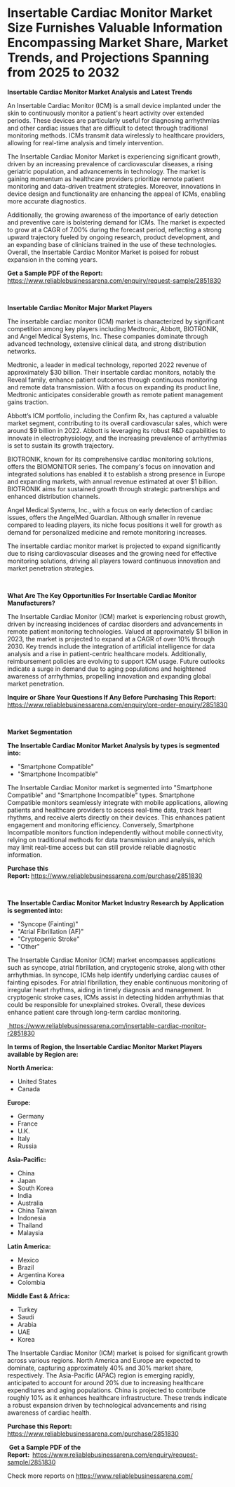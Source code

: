 <p><h1>Insertable Cardiac Monitor Market Size Furnishes Valuable Information Encompassing Market Share, Market Trends, and Projections Spanning from 2025 to 2032</h1></p><p><strong>Insertable Cardiac Monitor Market Analysis and Latest Trends</strong></p>
<p><p>An Insertable Cardiac Monitor (ICM) is a small device implanted under the skin to continuously monitor a patient's heart activity over extended periods. These devices are particularly useful for diagnosing arrhythmias and other cardiac issues that are difficult to detect through traditional monitoring methods. ICMs transmit data wirelessly to healthcare providers, allowing for real-time analysis and timely intervention.</p><p>The Insertable Cardiac Monitor Market is experiencing significant growth, driven by an increasing prevalence of cardiovascular diseases, a rising geriatric population, and advancements in technology. The market is gaining momentum as healthcare providers prioritize remote patient monitoring and data-driven treatment strategies. Moreover, innovations in device design and functionality are enhancing the appeal of ICMs, enabling more accurate diagnostics.</p><p>Additionally, the growing awareness of the importance of early detection and preventive care is bolstering demand for ICMs. The market is expected to grow at a CAGR of 7.00% during the forecast period, reflecting a strong upward trajectory fueled by ongoing research, product development, and an expanding base of clinicians trained in the use of these technologies. Overall, the Insertable Cardiac Monitor Market is poised for robust expansion in the coming years.</p></p>
<p><strong>Get a Sample PDF of the Report:&nbsp;</strong> <a href="https://www.reliablebusinessarena.com/enquiry/request-sample/2851830?utm_campaign=2632&utm_medium=2&utm_source=Github&utm_content=ia&utm_term=11032025&utm_id=insertable-cardiac-monitor">https://www.reliablebusinessarena.com/enquiry/request-sample/2851830</a></p>
<p>&nbsp;</p>
<p><strong>Insertable Cardiac Monitor Major Market Players</strong></p>
<p><p>The insertable cardiac monitor (ICM) market is characterized by significant competition among key players including Medtronic, Abbott, BIOTRONIK, and Angel Medical Systems, Inc. These companies dominate through advanced technology, extensive clinical data, and strong distribution networks.</p><p>Medtronic, a leader in medical technology, reported 2022 revenue of approximately $30 billion. Their insertable cardiac monitors, notably the Reveal family, enhance patient outcomes through continuous monitoring and remote data transmission. With a focus on expanding its product line, Medtronic anticipates considerable growth as remote patient management gains traction.</p><p>Abbott’s ICM portfolio, including the Confirm Rx, has captured a valuable market segment, contributing to its overall cardiovascular sales, which were around $9 billion in 2022. Abbott is leveraging its robust R&D capabilities to innovate in electrophysiology, and the increasing prevalence of arrhythmias is set to sustain its growth trajectory.</p><p>BIOTRONIK, known for its comprehensive cardiac monitoring solutions, offers the BIOMONITOR series. The company's focus on innovation and integrated solutions has enabled it to establish a strong presence in Europe and expanding markets, with annual revenue estimated at over $1 billion. BIOTRONIK aims for sustained growth through strategic partnerships and enhanced distribution channels.</p><p>Angel Medical Systems, Inc., with a focus on early detection of cardiac issues, offers the AngelMed Guardian. Although smaller in revenue compared to leading players, its niche focus positions it well for growth as demand for personalized medicine and remote monitoring increases.</p><p>The insertable cardiac monitor market is projected to expand significantly due to rising cardiovascular diseases and the growing need for effective monitoring solutions, driving all players toward continuous innovation and market penetration strategies.</p></p>
<p>&nbsp;</p>
<p><strong>What Are The Key Opportunities For Insertable Cardiac Monitor Manufacturers?</strong></p>
<p><p>The Insertable Cardiac Monitor (ICM) market is experiencing robust growth, driven by increasing incidences of cardiac disorders and advancements in remote patient monitoring technologies. Valued at approximately $1 billion in 2023, the market is projected to expand at a CAGR of over 10% through 2030. Key trends include the integration of artificial intelligence for data analysis and a rise in patient-centric healthcare models. Additionally, reimbursement policies are evolving to support ICM usage. Future outlooks indicate a surge in demand due to aging populations and heightened awareness of arrhythmias, propelling innovation and expanding global market penetration.</p></p>
<p><strong>Inquire or Share Your Questions If Any Before Purchasing This Report:</strong> <a href="https://www.reliablebusinessarena.com/enquiry/pre-order-enquiry/2851830?utm_campaign=2632&utm_medium=2&utm_source=Github&utm_content=ia&utm_term=11032025&utm_id=insertable-cardiac-monitor">https://www.reliablebusinessarena.com/enquiry/pre-order-enquiry/2851830</a></p>
<p>&nbsp;</p>
<p><strong>Market Segmentation</strong></p>
<p><strong>The Insertable Cardiac Monitor Market Analysis by types is segmented into:</strong></p>
<p><ul><li>"Smartphone Compatible"</li><li>"Smartphone Incompatible"</li></ul></p>
<p><p>The Insertable Cardiac Monitor market is segmented into "Smartphone Compatible" and "Smartphone Incompatible" types. Smartphone Compatible monitors seamlessly integrate with mobile applications, allowing patients and healthcare providers to access real-time data, track heart rhythms, and receive alerts directly on their devices. This enhances patient engagement and monitoring efficiency. Conversely, Smartphone Incompatible monitors function independently without mobile connectivity, relying on traditional methods for data transmission and analysis, which may limit real-time access but can still provide reliable diagnostic information.</p></p>
<p><strong>Purchase this Report:&nbsp;</strong><a href="https://www.reliablebusinessarena.com/purchase/2851830?utm_campaign=2632&utm_medium=2&utm_source=Github&utm_content=ia&utm_term=11032025&utm_id=insertable-cardiac-monitor">https://www.reliablebusinessarena.com/purchase/2851830</a></p>
<p>&nbsp;</p>
<p><strong>The Insertable Cardiac Monitor Market Industry Research by Application is segmented into:</strong></p>
<p><ul><li>"Syncope (Fainting)"</li><li>"Atrial Fibrillation (AF)"</li><li>"Cryptogenic Stroke"</li><li>"Other"</li></ul></p>
<p><p>The Insertable Cardiac Monitor (ICM) market encompasses applications such as syncope, atrial fibrillation, and cryptogenic stroke, along with other arrhythmias. In syncope, ICMs help identify underlying cardiac causes of fainting episodes. For atrial fibrillation, they enable continuous monitoring of irregular heart rhythms, aiding in timely diagnosis and management. In cryptogenic stroke cases, ICMs assist in detecting hidden arrhythmias that could be responsible for unexplained strokes. Overall, these devices enhance patient care through long-term cardiac monitoring.</p></p>
<p><a href="https://www.reliablebusinessarena.com/insertable-cardiac-monitor-r2851830?utm_campaign=2632&utm_medium=2&utm_source=Github&utm_content=ia&utm_term=11032025&utm_id=insertable-cardiac-monitor">&nbsp;https://www.reliablebusinessarena.com/insertable-cardiac-monitor-r2851830</a></p>
<p><strong>In terms of Region, the Insertable Cardiac Monitor Market Players available by Region are:</strong></p>
<p>
    <p> <strong> North America: </strong>
        <ul>
            <li>United States</li>
            <li>Canada</li>
        </ul>
        </p> 
    <p> <strong> Europe: </strong>
        <ul>
            <li>Germany</li>
            <li>France</li>
            <li>U.K.</li>
            <li>Italy</li>
            <li>Russia</li>
        </ul>
        </p> 
    <p> <strong> Asia-Pacific: </strong>
        <ul>
            <li>China</li>
            <li>Japan</li>
            <li>South Korea</li>
            <li>India</li>
            <li>Australia</li>
            <li>China Taiwan</li>
            <li>Indonesia</li>
            <li>Thailand</li>
            <li>Malaysia</li>
        </ul>
        </p> 
    <p> <strong> Latin America: </strong>
        <ul>
            <li>Mexico</li>
            <li>Brazil</li>
            <li>Argentina Korea</li>
            <li>Colombia</li>
        </ul>
        </p> 
    <p> <strong> Middle East & Africa: </strong>
        <ul>
            <li>Turkey</li>
            <li>Saudi</li>
            <li>Arabia</li>
            <li>UAE</li>
            <li>Korea</li>
        </ul>
    </p>
    </p>
<p><p>The Insertable Cardiac Monitor (ICM) market is poised for significant growth across various regions. North America and Europe are expected to dominate, capturing approximately 40% and 30% market share, respectively. The Asia-Pacific (APAC) region is emerging rapidly, anticipated to account for around 20% due to increasing healthcare expenditures and aging populations. China is projected to contribute roughly 10% as it enhances healthcare infrastructure. These trends indicate a robust expansion driven by technological advancements and rising awareness of cardiac health.</p></p>
<p><strong>Purchase this Report: </strong><a href="https://www.reliablebusinessarena.com/purchase/2851830?utm_campaign=2632&utm_medium=2&utm_source=Github&utm_content=ia&utm_term=11032025&utm_id=insertable-cardiac-monitor">https://www.reliablebusinessarena.com/purchase/2851830</a></p>
<p>&nbsp;<strong>Get a Sample PDF of the Report:&nbsp;&nbsp;</strong><a href="https://www.reliablebusinessarena.com/enquiry/request-sample/2851830?utm_campaign=2632&utm_medium=2&utm_source=Github&utm_content=ia&utm_term=11032025&utm_id=insertable-cardiac-monitor">https://www.reliablebusinessarena.com/enquiry/request-sample/2851830</a></p>
<p><strong></strong></p>
<p>Check more reports on <a href="https://www.reliablebusinessarena.com/?utm_campaign=2632&utm_medium=2&utm_source=Github&utm_content=ia&utm_term=11032025&utm_id=insertable-cardiac-monitor">https://www.reliablebusinessarena.com/</a></p>